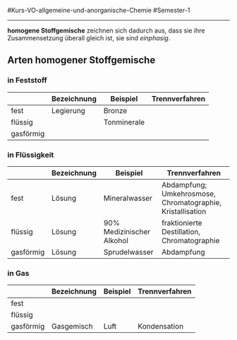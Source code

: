 #Kurs-VO-allgemeine-und-anorganische-Chemie  #Semester-1

---

**homogene Stoffgemische** zeichnen sich dadurch aus, dass sie ihre Zusammensetzung überall gleich ist, sie sind *einphasig*.

## Arten homogener Stoffgemische

### in Feststoff

|           | Bezeichnung | Beispiel    | Trennverfahren |
| --------- | ----------- | ----------- | -------------- |
| fest      | Legierung   | Bronze      |                |
| flüssig   |             | Tonminerale |                |
| gasförmig |             |             |                |

### in Flüssigkeit

|           | Bezeichnung | Beispiel                  | Trennverfahren             |
| --------- | ----------- | ------------------------- | -------------------------- |
| fest      | Lösung      | Mineralwasser             | Abdampfung; Umkehrosmose, Chromatographie, Kristallisation |
| flüssig   | Lösung      | 90% Medizinischer Alkohol | fraktionierte Destillation, Chromatographie |
| gasförmig | Lösung      | Sprudelwasser             | Abdampfung                 |

### in Gas

|           | Bezeichnung | Beispiel | Trennverfahren |
| --------- | ----------- | -------- | -------------- |
| fest      |             |          |                |
| flüssig   |             |          |                |
| gasförmig | Gasgemisch  | Luft     | Kondensation   |

